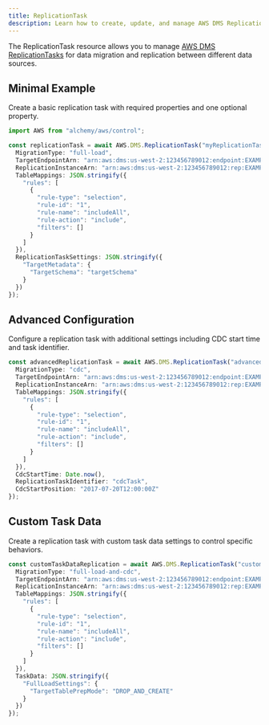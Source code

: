 ```yaml
---
title: ReplicationTask
description: Learn how to create, update, and manage AWS DMS ReplicationTasks using Alchemy Cloud Control.
---
```



The ReplicationTask resource allows you to manage [AWS DMS ReplicationTasks](https://docs.aws.amazon.com/dms/latest/userguide/) for data migration and replication between different data sources.

## Minimal Example

Create a basic replication task with required properties and one optional property.

```ts
import AWS from "alchemy/aws/control";

const replicationTask = await AWS.DMS.ReplicationTask("myReplicationTask", {
  MigrationType: "full-load",
  TargetEndpointArn: "arn:aws:dms:us-west-2:123456789012:endpoint:EXAMPLE",
  ReplicationInstanceArn: "arn:aws:dms:us-west-2:123456789012:rep:EXAMPLE",
  TableMappings: JSON.stringify({
    "rules": [
      {
        "rule-type": "selection",
        "rule-id": "1",
        "rule-name": "includeAll",
        "rule-action": "include",
        "filters": []
      }
    ]
  }),
  ReplicationTaskSettings: JSON.stringify({
    "TargetMetadata": {
      "TargetSchema": "targetSchema"
    }
  })
});
```

## Advanced Configuration

Configure a replication task with additional settings including CDC start time and task identifier.

```ts
const advancedReplicationTask = await AWS.DMS.ReplicationTask("advancedReplicationTask", {
  MigrationType: "cdc",
  TargetEndpointArn: "arn:aws:dms:us-west-2:123456789012:endpoint:EXAMPLE",
  ReplicationInstanceArn: "arn:aws:dms:us-west-2:123456789012:rep:EXAMPLE",
  TableMappings: JSON.stringify({
    "rules": [
      {
        "rule-type": "selection",
        "rule-id": "1",
        "rule-name": "includeAll",
        "rule-action": "include",
        "filters": []
      }
    ]
  }),
  CdcStartTime: Date.now(),
  ReplicationTaskIdentifier: "cdcTask",
  CdcStartPosition: "2017-07-20T12:00:00Z"
});
```

## Custom Task Data

Create a replication task with custom task data settings to control specific behaviors.

```ts
const customTaskDataReplication = await AWS.DMS.ReplicationTask("customTaskDataReplication", {
  MigrationType: "full-load-and-cdc",
  TargetEndpointArn: "arn:aws:dms:us-west-2:123456789012:endpoint:EXAMPLE",
  ReplicationInstanceArn: "arn:aws:dms:us-west-2:123456789012:rep:EXAMPLE",
  TableMappings: JSON.stringify({
    "rules": [
      {
        "rule-type": "selection",
        "rule-id": "1",
        "rule-name": "includeAll",
        "rule-action": "include",
        "filters": []
      }
    ]
  }),
  TaskData: JSON.stringify({
    "FullLoadSettings": {
      "TargetTablePrepMode": "DROP_AND_CREATE"
    }
  })
});
```
